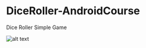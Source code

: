 # DiceRoller-AndroidCourse
Dice Roller Simple Game 

![alt text](https://raw.githubusercontent.com/Maysaraodeh/DiceRoller-AndroidCourse/master/path/to/img.png)
